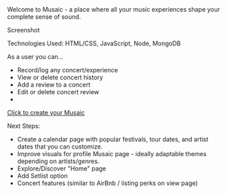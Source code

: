 <Musaic>
Welcome to Musaic - a place where all your music experiences shape your complete sense of sound.

Screenshot

Technologies Used: HTML/CSS, JavaScript, Node, MongoDB

As a user you can...
 - Record/log any concert/experience
 - View or delete concert history
 - Add a review to a concert
 - Edit or delete concert review
 - 

[Click to create your Musaic](https://github.com/music-mosaic-xxxxx)

Next Steps:
- Create a calendar page with popular festivals, tour dates, and artist dates that you can customize.
- Improve visuals for profile Musaic page - ideally adaptable themes depending on artists/genres.
- Explore/Discover "Home" page
- Add Setlist option
- Concert features (similar to AirBnb / listing perks on view page)